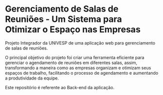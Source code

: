 # Gerenciamento de Salas de Reuniões - Um Sistema para Otimizar o Espaço nas Empresas

Projeto Integrador da UNIVESP de uma aplicação web para gerenciamento de salas de reuniões.

O principal objetivo do projeto foi criar uma ferramenta eficiente para gerenciar o agendamento de reuniões em diferentes salas, assim, transformando a maneira como as empresas organizam e otimizam seus espaços de trabalho, facilitando o processo de agendamento e aumentando a produtividade da equipe.

Este repositório é referente ao Back-end da aplicação.
